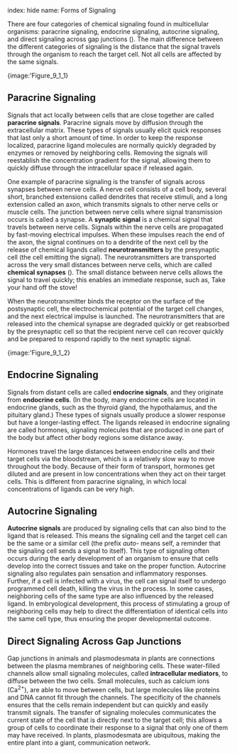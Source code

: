 index: hide
name: Forms of Signaling

There are four categories of chemical signaling found in multicellular organisms: paracrine signaling, endocrine signaling, autocrine signaling, and direct signaling across gap junctions (). The main difference between the different categories of signaling is the distance that the signal travels through the organism to reach the target cell. Not all cells are affected by the same signals.


{image:'Figure_9_1_1}
        

## Paracrine Signaling

Signals that act locally between cells that are close together are called  **paracrine signals**. Paracrine signals move by diffusion through the extracellular matrix. These types of signals usually elicit quick responses that last only a short amount of time. In order to keep the response localized, paracrine ligand molecules are normally quickly degraded by enzymes or removed by neighboring cells. Removing the signals will reestablish the concentration gradient for the signal, allowing them to quickly diffuse through the intracellular space if released again.

One example of paracrine signaling is the transfer of signals across synapses between nerve cells. A nerve cell consists of a cell body, several short, branched extensions called dendrites that receive stimuli, and a long extension called an axon, which transmits signals to other nerve cells or muscle cells. The junction between nerve cells where signal transmission occurs is called a synapse. A  **synaptic signal** is a chemical signal that travels between nerve cells. Signals within the nerve cells are propagated by fast-moving electrical impulses. When these impulses reach the end of the axon, the signal continues on to a dendrite of the next cell by the release of chemical ligands called  **neurotransmitters** by the presynaptic cell (the cell emitting the signal). The neurotransmitters are transported across the very small distances between nerve cells, which are called  **chemical synapses** (). The small distance between nerve cells allows the signal to travel quickly; this enables an immediate response, such as, Take your hand off the stove!

When the neurotransmitter binds the receptor on the surface of the postsynaptic cell, the electrochemical potential of the target cell changes, and the next electrical impulse is launched. The neurotransmitters that are released into the chemical synapse are degraded quickly or get reabsorbed by the presynaptic cell so that the recipient nerve cell can recover quickly and be prepared to respond rapidly to the next synaptic signal.


{image:'Figure_9_1_2}
        

## Endocrine Signaling

Signals from distant cells are called  **endocrine signals**, and they originate from  **endocrine cells**. (In the body, many endocrine cells are located in endocrine glands, such as the thyroid gland, the hypothalamus, and the pituitary gland.) These types of signals usually produce a slower response but have a longer-lasting effect. The ligands released in endocrine signaling are called hormones, signaling molecules that are produced in one part of the body but affect other body regions some distance away.

Hormones travel the large distances between endocrine cells and their target cells via the bloodstream, which is a relatively slow way to move throughout the body. Because of their form of transport, hormones get diluted and are present in low concentrations when they act on their target cells. This is different from paracrine signaling, in which local concentrations of ligands can be very high.

## Autocrine Signaling

 **Autocrine signals** are produced by signaling cells that can also bind to the ligand that is released. This means the signaling cell and the target cell can be the same or a similar cell (the prefix  *auto-* means self, a reminder that the signaling cell sends a signal to itself). This type of signaling often occurs during the early development of an organism to ensure that cells develop into the correct tissues and take on the proper function. Autocrine signaling also regulates pain sensation and inflammatory responses.  Further, if a cell is infected with a virus, the cell can signal itself to undergo programmed cell death, killing the virus in the process. In some cases, neighboring cells of the same type are also influenced by the released ligand. In embryological development, this process of stimulating a group of neighboring cells may help to direct the differentiation of identical cells into the same cell type, thus ensuring the proper developmental outcome.

## Direct Signaling Across Gap Junctions

Gap junctions in animals and plasmodesmata in plants are connections between the plasma membranes of neighboring cells. These water-filled channels allow small signaling molecules, called  **intracellular mediators**, to diffuse between the two cells. Small molecules, such as calcium ions (Ca<sup>2+</sup>), are able to move between cells, but large molecules like proteins and DNA cannot fit through the channels. The specificity of the channels ensures that the cells remain independent but can quickly and easily transmit signals. The transfer of signaling molecules communicates the current state of the cell that is directly next to the target cell; this allows a group of cells to coordinate their response to a signal that only one of them may have received. In plants, plasmodesmata are ubiquitous, making the entire plant into a giant, communication network.
